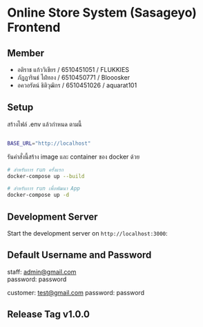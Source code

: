 #  Online Store System (Sasageyo) Frontend

## Member

- อติราช แก้ววิเชียร / 6510451051 / FLUKKIES
- ภัฎฎารินธ์ ไฝ่ทอง / 6510450771 / Blooosker
- อควอรัตน์ ธิติวุฒิกร / 6510451026 / aquarat101

## Setup

สร้างไฟล์ .env แล้วกำหนด ตามนี้

```bash

BASE_URL="http://localhost"

```

รันคำสั่งนี้สร้าง image และ container ของ docker ด้วย

```bash
# สำหรับการ run ครั้งแรก
docker-compose up --build

# สำหรับการ run เพื่อพัฒนา App
docker-compose up -d
```


## Development Server

Start the development server on `http://localhost:3000`:


## Default Username and Password

staff: admin@gmail.com    
password: password

customer: test@gmail.com
password: password

## Release Tag v1.0.0